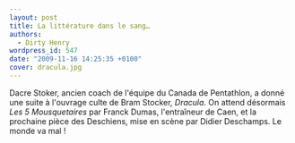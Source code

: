```yaml
---
layout: post
title: La littérature dans le sang…
authors:
  - Dirty Henry
wordpress_id: 547
date: "2009-11-16 14:25:35 +0100"
cover: dracula.jpg
---
```


Dacre Stoker, ancien coach de l'équipe du Canada de Pentathlon, a donné une
suite à l'ouvrage culte de Bram Stocker, _Dracula_. On attend désormais _Les 5
Mousquetaires_ par Franck Dumas, l'entraîneur de Caen, et la prochaine pièce des
Deschiens, mise en scène par Didier Deschamps. Le monde va mal !

